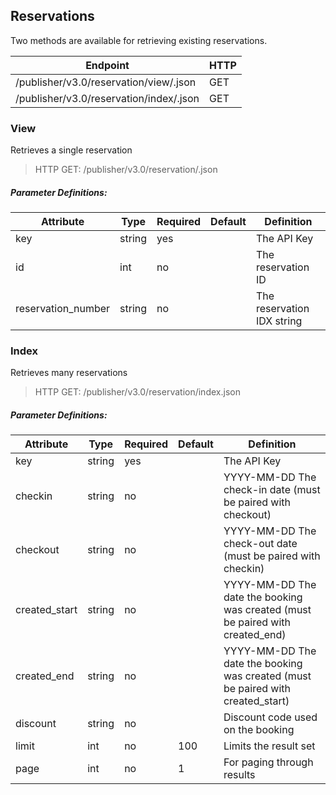 ## Reservations

Two methods are available for retrieving existing reservations.

| Endpoint | HTTP |
| ------------- | ------------- |
| /publisher/v3.0/reservation/view/.json  | GET  |
| /publisher/v3.0/reservation/index/.json  | GET  |


### View

Retrieves a single reservation

> HTTP GET: /publisher/v3.0/reservation/.json

##### Parameter Definitions:

| Attribute | Type | Required | Default | Definition |
| ------------- | ------------- | ------------- | ------------- | ------------- |
| key  | string | yes |  | The API Key |
| id  | int | no |  | The reservation ID  |
| reservation_number  | string | no |  | The reservation IDX string  |


### Index

Retrieves many reservations

> HTTP GET: /publisher/v3.0/reservation/index.json

##### Parameter Definitions:

| Attribute | Type | Required | Default | Definition |
| ------------- | ------------- | ------------- | ------------- | ------------- |
| key  | string | yes |  | The API Key |
| checkin  | string | no |  | YYYY-MM-DD The check-in date (must be paired with checkout) |
| checkout  | string | no |  | YYYY-MM-DD The check-out date (must be paired with checkin) |
| created_start  | string | no |  | YYYY-MM-DD The date the booking was created (must be paired with created_end) |
| created_end  | string | no |  | YYYY-MM-DD The date the booking was created (must be paired with created_start) |
| discount  | string | no |  | Discount code used on the booking |
| limit  | int | no | 100 | Limits the result set |
| page  | int | no | 1 | For paging through results |

